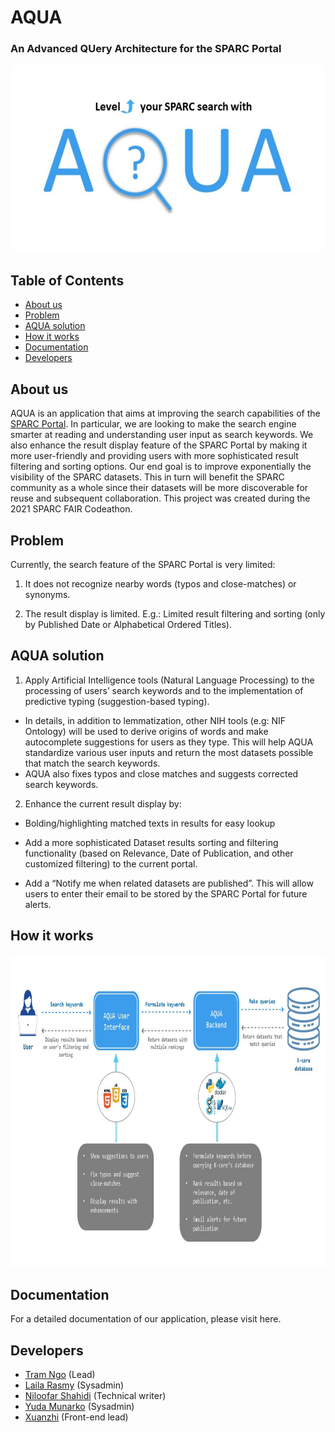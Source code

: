 # AQUA 
### An Advanced QUery Architecture for the SPARC Portal

<p align="center">
  <img src="https://github.com/SPARC-FAIR-Codeathon/aqua/raw/main/src/assets/images/logo_aqua-1.jpg" alt="interface" width="500" height="300"> 
  <br/> 
  </img>
</p>

## Table of Contents

* [About us](#about-us)
* [Problem](#problem)
* [AQUA solution](#aqua-solution)
* [How it works](#how-it-works)
* [Documentation](#documentation)
* [Developers](#developers)

## About us

AQUA is an application that aims at improving the search capabilities of the [SPARC Portal](https://sparc.science/). In particular, we are looking to make the search engine smarter at reading and understanding user input as search keywords. We also enhance the result display feature of the SPARC Portal by making it more user-friendly and providing users with more sophisticated result filtering and sorting options. Our end goal is to improve exponentially the visibility of the SPARC datasets. This in turn will benefit the SPARC community as a whole since their datasets will be more discoverable for reuse and subsequent collaboration. This project was created during the 2021 SPARC FAIR Codeathon.

## Problem

Currently, the search feature of the SPARC Portal is very limited: 

1) It does not recognize nearby words (typos and close-matches) or synonyms.

2) The result display is limited. E.g.: Limited result filtering and sorting (only by Published Date or Alphabetical Ordered Titles).

## AQUA solution

1) Apply Artificial Intelligence tools (Natural Language Processing) to the processing of users’ search keywords and to the implementation of predictive typing (suggestion-based typing). 

- In details, in addition to lemmatization, other NIH tools (e.g: NIF Ontology) will be used to derive origins of words and make autocomplete suggestions for users as they type. This will help AQUA standardize various user inputs and return the most datasets possible that match the search keywords.
- AQUA also fixes typos and close matches and suggests corrected search keywords.

2) Enhance the current result display by:

- Bolding/highlighting matched texts in results for easy lookup

- Add a more sophisticated Dataset results sorting and filtering functionality (based on Relevance, Date of Publication, and other customized filtering) to the current portal.

- Add a “Notify me when related datasets are published”. This will allow users to enter their email to be stored by the SPARC Portal for future alerts. 

## How it works

<p align="left">
  <img src="https://github.com/SPARC-FAIR-Codeathon/aqua/raw/main/src/assets/images/workflow_new.jpg" alt="interface" width="800" height="500"> 
  <br/> 
  </img>
</p>

## Documentation

For a detailed documentation of our application, please visit here.

## Developers

- [Tram Ngo](https://github.com/tramngo1603) (Lead)
- [Laila Rasmy](https://github.com/lrasmy) (Sysadmin)
- [Niloofar Shahidi](https://github.com/Niloofar-Sh) (Technical writer)
- [Yuda Munarko](https://github.com/napakalas) (Sysadmin)
- [Xuanzhi](https://github.com/marcusLXZ) (Front-end lead)
